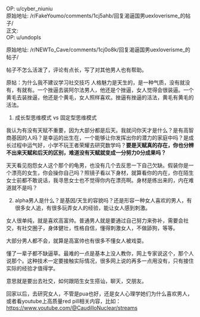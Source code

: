 
OP: u/cyber_niuniu  
原始地址: /r/FakeYoumo/comments/1cj5ahb/回复渴逼国男uexloverisme_的帖子/  
正文:  
OP: u/undopls  

 原始地址: /r/NEWTo_Cave/comments/1cj0o8k/回复渴逼国男uexloverisme_的帖子/  

帖子不怎么活泼了，评论有点长，写了对其他男人也有帮助。

原帖：为什么我不建议学习社交技巧 
人格魅力是天生的，是一种气质，没有就没有，有就有。一个挫逼去装阿尔法男人，他还是个挫逼，女人觉得会很装逼。一个黄毛去装挫逼，他还是个黄毛，女人照样喜欢。挫逼有挫逼的活法，黄毛有黄毛的活法。



1. 成长型思维模式 vs 固定型思维模式

我认为有没有天赋不重要，因为大部分都是后天。我就问你天才是什么？是有高智商基因的人吗？是幸运的出生在，一个能够让你发挥出你的潜力的家庭中吗？是成长过程中运气好，小学不玩王者荣耀去研究数学吗？**要是天赋真的存在，你也分辨不出来天赋和后天的区别，难道没有天赋就变成一分努力0分成果吗？** 

天天看见抱怨女人这个那个的龟男，也没有几个去反思一下自己欠缺。假装你是一个漂亮的女生，你会操你自己吗？照镜子看以下身材，就算看你的内在，你在陌生女士前都不敢说话，我寻思女士也不觉得你内在漂亮啊。身材是练出来的，内在难道就不是吗？


2. alpha男人是什么？是基因/天生的容貌吗？还是形容一种女人喜欢的男人，有很多女人追，有很多玩弄女人的经验，能让女人感到刺激。

女人很单纯，就是喜欢高富帅。普通男人就是要通过自己努力来弥补，需要会社交，有社交圈子，身体健壮，性格自信，懂得刺激女人，不做舔狗，等等。

大部分男人都不会，就算是高富帅也有很多不懂女人被戏耍。

懂了一辈子都不缺逼草。最难的一点是基本上没人教你，网上专家说这个，那个人说那个。这种技术一定要接触实际情况，很多网上说的再多一点用没有，只有接住实际的经验才值得学。

意思就是要出去社交，如何跟陌生女生搭讪，聊天，交朋友。

回家以后，去研究女人，不管是pua也好，还是女人心理学她们为什么喜欢男人，或者看youtube上高质量red pill相关内容，比如：
https://www.youtube.com/@CaudilloNuclear/streams
